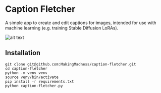 # Caption Fletcher

A simple app to create and edit captions for images, intended for use with machine learning (e.g. training Stable Diffusion LoRAs).

![alt text](https://github.com/MakingMadness/caption-fletcher/blob/main/image.jpg?raw=true)

## Installation

```
git clone git@github.com:MakingMadness/caption-fletcher.git
cd caption-fletcher
python -m venv venv
source venv/bin/activate
pip install -r requirements.txt
python caption-fletcher.py
```